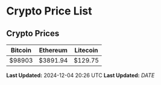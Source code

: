 # Crypto Price List

## Crypto Prices
| Bitcoin | Ethereum | Litecoin |
| ------- | -------- | -------- |
| $98903 | $3891.94 | $129.75 |
**Last Updated:** 2024-12-04 20:26 UTC
**Last Updated:** $DATE$
